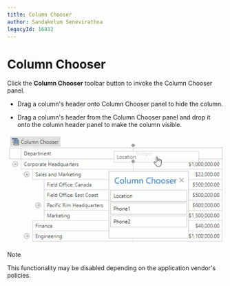 ```yaml
---
title: Column Chooser
author: Sandakelum Senevirathna
legacyId: 16832
---
```

# Column Chooser
Click the **Column Chooser** toolbar button to invoke the Column Chooser panel.

* Drag a column's header onto Column Chooser panel to hide the column.

* Drag a column's header from the Column Chooser panel and drop it onto the column header panel to make the column visible.


![EUD_TreeList_Field Chooser](../../../images/img22695.png)

> [!NOTE]
> This functionality may be disabled depending on the application vendor's policies.
